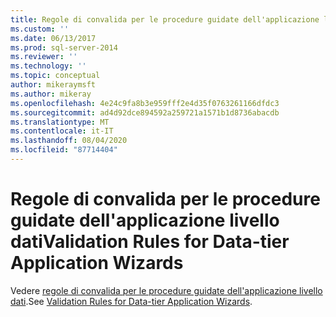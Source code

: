 ```yaml
---
title: Regole di convalida per le procedure guidate dell'applicazione livello dati | Microsoft Docs
ms.custom: ''
ms.date: 06/13/2017
ms.prod: sql-server-2014
ms.reviewer: ''
ms.technology: ''
ms.topic: conceptual
author: mikeraymsft
ms.author: mikeray
ms.openlocfilehash: 4e24c9fa8b3e959fff2e4d35f0763261166dfdc3
ms.sourcegitcommit: ad4d92dce894592a259721a1571b1d8736abacdb
ms.translationtype: MT
ms.contentlocale: it-IT
ms.lasthandoff: 08/04/2020
ms.locfileid: "87714404"
---
```

# <a name="validation-rules-for-data-tier-application-wizards"></a><span data-ttu-id="fc522-102">Regole di convalida per le procedure guidate dell'applicazione livello dati</span><span class="sxs-lookup"><span data-stu-id="fc522-102">Validation Rules for Data-tier Application Wizards</span></span>
<span data-ttu-id="fc522-103">Vedere [regole di convalida per le procedure guidate dell'applicazione livello dati](../../database-engine/validation-rules-for-data-tier-application-wizards.md).</span><span class="sxs-lookup"><span data-stu-id="fc522-103">See [Validation Rules for Data-tier Application Wizards](../../database-engine/validation-rules-for-data-tier-application-wizards.md).</span></span>
